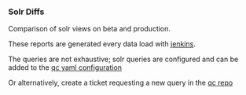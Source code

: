 ### Solr Diffs

Comparison of solr views on beta and production.

These reports are generated every data load with
[jenkins](https://github.com/monarch-initiative/jenkins/).

The queries are not exhaustive; solr queries are configured and can be added to the
[qc yaml configuration](https://github.com/monarch-initiative/release-utils/blob/master/conf/monarch-qc.yaml)

Or alternatively, create a ticket requesting a new query
in the [qc repo](https://github.com/monarch-initiative/qc)
